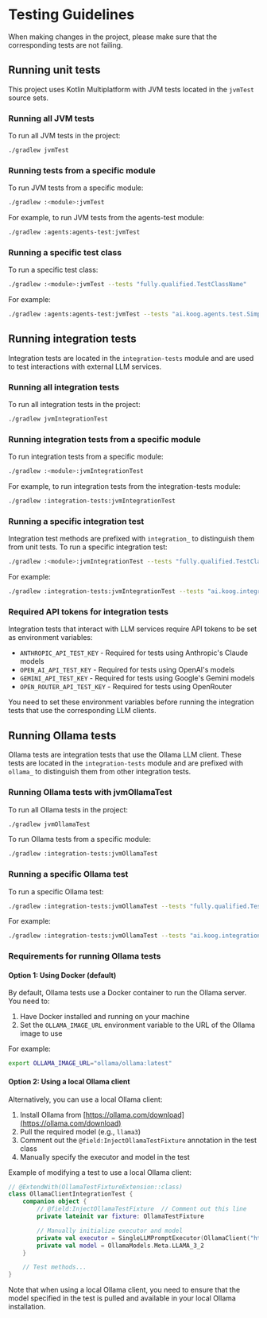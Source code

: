 # Testing Guidelines

When making changes in the project, please make sure that the corresponding tests are not failing.

## Running unit tests

This project uses Kotlin Multiplatform with JVM tests located in the `jvmTest` source sets.

### Running all JVM tests

To run all JVM tests in the project:

```bash
./gradlew jvmTest
```

### Running tests from a specific module

To run JVM tests from a specific module:

```bash
./gradlew :<module>:jvmTest
```

For example, to run JVM tests from the agents-test module:

```bash
./gradlew :agents:agents-test:jvmTest
```

### Running a specific test class

To run a specific test class:

```bash
./gradlew :<module>:jvmTest --tests "fully.qualified.TestClassName"
```

For example:

```bash
./gradlew :agents:agents-test:jvmTest --tests "ai.koog.agents.test.SimpleAgentMockedTest"
```

## Running integration tests

Integration tests are located in the `integration-tests` module and are used to test interactions with external LLM
services.

### Running all integration tests

To run all integration tests in the project:

```bash
./gradlew jvmIntegrationTest
```

### Running integration tests from a specific module

To run integration tests from a specific module:

```bash
./gradlew :<module>:jvmIntegrationTest
```

For example, to run integration tests from the integration-tests module:

```bash
./gradlew :integration-tests:jvmIntegrationTest
```

### Running a specific integration test

Integration test methods are prefixed with `integration_` to distinguish them from unit tests. To run a specific
integration test:

```bash
./gradlew :<module>:jvmIntegrationTest --tests "fully.qualified.TestClassName.integration_testMethodName"
```

For example:

```bash
./gradlew :integration-tests:jvmIntegrationTest --tests "ai.koog.integration.tests.SingleLLMPromptExecutorIntegrationTest.integration_testExecute"
```

### Required API tokens for integration tests

Integration tests that interact with LLM services require API tokens to be set as environment variables:

- `ANTHROPIC_API_TEST_KEY` - Required for tests using Anthropic's Claude models
- `OPEN_AI_API_TEST_KEY` - Required for tests using OpenAI's models
- `GEMINI_API_TEST_KEY` - Required for tests using Google's Gemini models
- `OPEN_ROUTER_API_TEST_KEY` - Required for tests using OpenRouter

You need to set these environment variables before running the integration tests that use the corresponding LLM clients.

## Running Ollama tests

Ollama tests are integration tests that use the Ollama LLM client. These tests are located in the `integration-tests`
module and are prefixed with `ollama_` to distinguish them from other integration tests.

### Running Ollama tests with jvmOllamaTest

To run all Ollama tests in the project:

```bash
./gradlew jvmOllamaTest
```

To run Ollama tests from a specific module:

```bash
./gradlew :integration-tests:jvmOllamaTest
```

### Running a specific Ollama test

To run a specific Ollama test:

```bash
./gradlew :integration-tests:jvmOllamaTest --tests "fully.qualified.TestClassName.ollama_testMethodName"
```

For example:

```bash
./gradlew :integration-tests:jvmOllamaTest --tests "ai.koog.integration.tests.OllamaClientIntegrationTest.ollama_test execute simple prompt"
```

### Requirements for running Ollama tests

#### Option 1: Using Docker (default)

By default, Ollama tests use a Docker container to run the Ollama server. You need to:

1. Have Docker installed and running on your machine
2. Set the `OLLAMA_IMAGE_URL` environment variable to the URL of the Ollama image to use

For example:

```bash
export OLLAMA_IMAGE_URL="ollama/ollama:latest"
```

#### Option 2: Using a local Ollama client

Alternatively, you can use a local Ollama client:

1. Install Ollama from [https://ollama.com/download](https://ollama.com/download)
2. Pull the required model (e.g., `llama3`)
3. Comment out the `@field:InjectOllamaTestFixture` annotation in the test class
4. Manually specify the executor and model in the test

Example of modifying a test to use a local Ollama client:

```kotlin
// @ExtendWith(OllamaTestFixtureExtension::class)
class OllamaClientIntegrationTest {
    companion object {
        // @field:InjectOllamaTestFixture  // Comment out this line
        private lateinit var fixture: OllamaTestFixture

        // Manually initialize executor and model
        private val executor = SingleLLMPromptExecutor(OllamaClient("http://localhost:11434"))
        private val model = OllamaModels.Meta.LLAMA_3_2
    }

    // Test methods...
}
```

Note that when using a local Ollama client, you need to ensure that the model specified in the test is pulled and
available in your local Ollama installation.